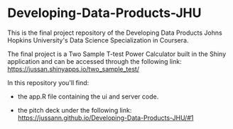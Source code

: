 # Developing-Data-Products-JHU

This is the final project repository of the Developing Data Products Johns Hopkins University's Data Science Specialization in Coursera.

The final project is a Two Sample T-test Power Calculator built in the Shiny application and can be accessed through the following link: https://jussan.shinyapps.io/two_sample_test/

In this repository you'll find:

- the app.R file containing the ui and server code. 

- the pitch deck under the following link: https://jussann.github.io/Developing-Data-Products-JHU/#1


